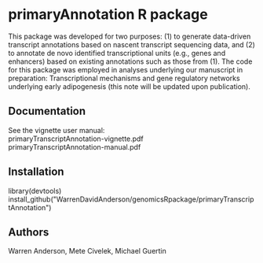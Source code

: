 # primaryAnnotation R package

This package was developed for two purposes: (1) to generate data-driven transcript annotations based on nascent transcript sequencing data, and (2) to annotate de novo identified transcriptional units (e.g., genes and enhancers) based on existing annotations such as those from (1). The code for this package was employed in analyses underlying our manuscript in preparation: Transcriptional mechanisms and gene regulatory networks underlying early adipogenesis (this note will be updated upon publication).

## Documentation

See the vignette user manual:  
primaryTranscriptAnnotation-vignette.pdf  
primaryTranscriptAnnotation-manual.pdf

## Installation

library(devtools)
install_github("WarrenDavidAnderson/genomicsRpackage/primaryTranscriptAnnotation")

## Authors

Warren Anderson, Mete Civelek, Michael Guertin
